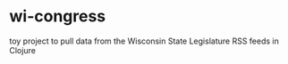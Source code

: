 wi-congress
===========

toy project to pull data from the Wisconsin State Legislature RSS feeds in Clojure